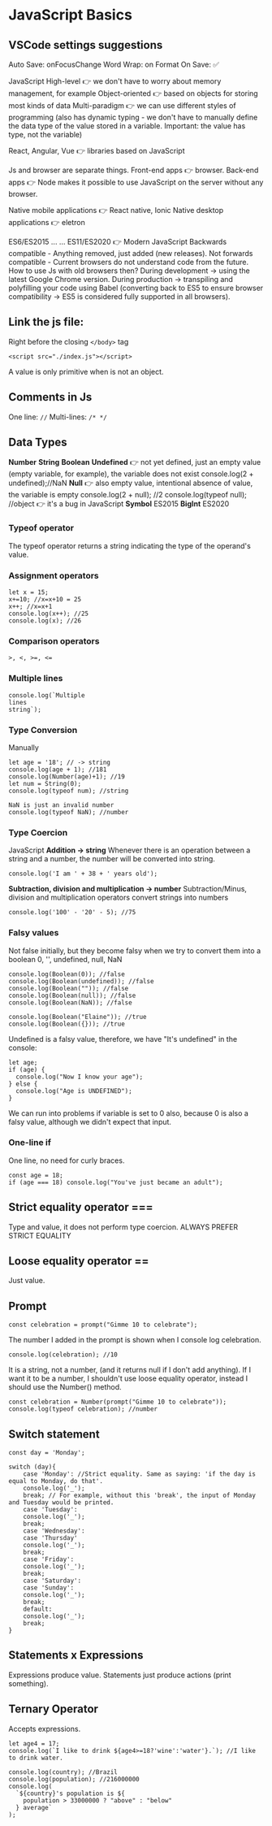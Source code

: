 # JavaScript Basics

## VSCode settings suggestions

Auto Save: onFocusChange
Word Wrap: on
Format On Save: :white_check_mark:

JavaScript
High-level :point_right: we don't have to worry about memory management, for example
Object-oriented :point_right: based on objects for storing most kinds of data
Multi-paradigm :point_right: we can use different styles of programming
(also has dynamic typing - we don't have to manually define the data type of the value stored in a variable. Important: the value has type, not the variable)

React, Angular, Vue :point_right: libraries based on JavaScript

Js and browser are separate things.
Front-end apps :point_right: browser.
Back-end apps :point_right: Node makes it possible to use JavaScript on the server without any browser.

Native mobile applications :point_right: React native, Ionic
Native desktop applications :point_right: eletron

ES6/ES2015 ... ... ES11/ES2020 :point_right: Modern JavaScript
Backwards compatible - Anything removed, just added (new releases).
Not forwards compatible - Current browsers do not understand code from the future. How to use Js with old browsers then? 
During development -> using the latest Google Chrome version.
During production -> transpiling and polyfilling your code using Babel (converting back to ES5 to ensure browser compatibility -> ES5 is considered fully supported in all browsers).

## Link the js file:

Right before the closing `</body>` tag

```
<script src="./index.js"></script>
```

A value is only primitive when is not an object.

## Comments in Js

One line: `//`
Multi-lines: `/* */`

## Data Types

**Number**
**String**
**Boolean**
**Undefined** :point_right: not yet defined, just an empty value (empty variable, for example), the variable does not exist
console.log(2 + undefined);//NaN
**Null** :point_right: also empty value, intentional absence of value, the variable is empty
console.log(2 + null); //2
console.log(typeof null); //object :point_right: it's a bug in JavaScript
**Symbol** ES2015
**BigInt** ES2020

### Typeof operator

The typeof operator returns a string indicating the type of the operand's value.

### Assignment operators
````
let x = 15;
x+=10; //x=x+10 = 25
x++; //x=x+1
console.log(x++); //25
console.log(x); //26
````
### Comparison operators
`>, <, >=, <=`

### Multiple lines 
````
console.log(`Multiple
lines
string`);
````
### Type Conversion
Manually
````
let age = '18'; // -> string
console.log(age + 1); //181
console.log(Number(age)+1); //19
let num = String(0);
console.log(typeof num); //string

NaN is just an invalid number
console.log(typeof NaN); //number
````

### Type Coercion 
JavaScript
**Addition -> string**
Whenever there is an operation between a string and a number, the number will be converted into string.
````
console.log('I am ' + 38 + ' years old');
````
**Subtraction, division and multiplication -> number** 
Subtraction/Minus, division and multiplication operators convert strings into numbers
`````
console.log('100' - '20' - 5); //75
`````
### Falsy values
Not false initially, but they become falsy when we try to convert them into a boolean 
0, '', undefined, null, NaN
`````
console.log(Boolean(0)); //false
console.log(Boolean(undefined)); //false
console.log(Boolean("")); //false
console.log(Boolean(null)); //false
console.log(Boolean(NaN)); //false

console.log(Boolean("Elaine")); //true
console.log(Boolean({})); //true
`````
Undefined is a falsy value, therefore, we have "It's undefined" in the console:
````
let age;
if (age) {
  console.log("Now I know your age");
} else {
  console.log("Age is UNDEFINED");
}
````
We can run into problems if variable is set to 0 also, because 0 is also a falsy value, although we didn't expect that input.

### One-line if
One line, no need for curly braces.
````
const age = 18;
if (age === 18) console.log("You've just became an adult");
````

## Strict equality operator === 
Type and value, it does not perform type coercion.
ALWAYS PREFER STRICT EQUALITY
## Loose equality operator ==
Just value.

## Prompt
````
const celebration = prompt("Gimme 10 to celebrate"); 
````
The number I added in the prompt is shown when I console log celebration. 

````
console.log(celebration); //10
````
It is a string, not a number, (and it returns null if I don't add anything). If I want it to be a number, I shouldn't use loose equality operator, instead I should use the Number() method.

`````
const celebration = Number(prompt("Gimme 10 to celebrate"));
console.log(typeof celebration); //number
`````

## Switch statement

`````
const day = 'Monday';

switch (day){
    case 'Monday': //Strict equality. Same as saying: 'if the day is equal to Monday, do that'. 
    console.log('_');
    break; // For example, without this 'break', the input of Monday and Tuesday would be printed.
    case 'Tuesday':
    console.log('_');
    break;
    case 'Wednesday':
    case 'Thursday'
    console.log('_');
    break;
    case 'Friday':
    console.log('_');
    break;
    case 'Saturday':
    case 'Sunday':
    console.log('_');
    break;
    default:
    console.log('_');
    break;
}
`````

## Statements x Expressions
Expressions produce value.
Statements just produce actions (print something).

## Ternary Operator
Accepts expressions.
`````
let age4 = 17;
console.log(`I like to drink ${age4>=18?'wine':'water'}.`); //I like to drink water.
`````

````
console.log(country); //Brazil
console.log(population); //216000000
console.log(
  `${country}'s population is ${
    population > 33000000 ? "above" : "below"
  } average`
);
`````